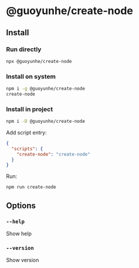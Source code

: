 # @guoyunhe/create-node

## Install

### Run directly

```bash
npx @guoyunhe/create-node
```

### Install on system

```bash
npm i -g @guoyunhe/create-node
create-node
```

### Install in project

```bash
npm i -D @guoyunhe/create-node
```

Add script entry:

```json
{
  "scripts": {
    "create-node": "create-node"
  }
}
```

Run:

```bash
npm run create-node
```

## Options

### `--help`

Show help

### `--version`

Show version
